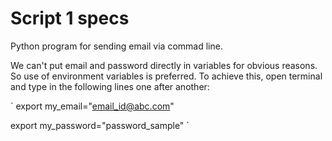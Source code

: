 # Script 1 specs

Python program for sending email via commad line.

We can't put email and password directly in variables for obvious reasons. So use of environment variables is preferred. To achieve this, open terminal and type in the following lines one after another:

`
export my_email="email_id@abc.com"

export my_password="password_sample"
`
